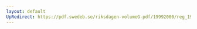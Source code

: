 ```yaml
---
layout: default
UpRedirect: https://pdf.swedeb.se/riksdagen-volumeG-pdf/19992000/reg_19992000/reg_19992000_0510.pdf
---
```

